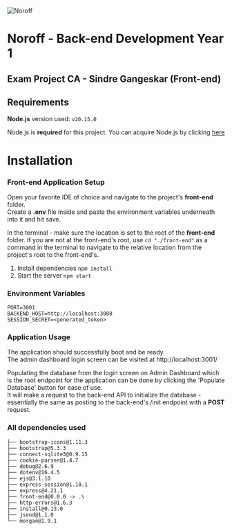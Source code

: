 ![Noroff](http://images.restapi.co.za/pvt/Noroff-64.png)

# Noroff - Back-end Development Year 1

## Exam Project CA - Sindre Gangeskar (Front-end)

## Requirements

**Node.js** version used: `v20.15.0`

Node.js is **required** for this project.
You can acquire Node.js by clicking [here](https://nodejs.org)

# Installation

### Front-end Application Setup

Open your favorite IDE of choice and navigate to the project's **front-end** folder.  
Create a **.env** file inside and paste the environment variables underneath into it and hit save.

In the terminal - make sure the location is set to the root of the **front-end** folder.
If you are not at the front-end's root, use `cd "./front-end"` as a command in the terminal to navigate to the relative location from the project's root to the front-end's.

1. Install dependencies `npm install`
2. Start the server `npm start`

### Environment Variables

```
PORT=3001
BACKEND_HOST=http://localhost:3000
SESSION_SECRET=<generated_token>
```

### Application Usage

The application should successfully boot and be ready.  
The admin dashboard login screen can be visited at http://localhost:3001/

Populating the database from the login screen on Admin Dashboard which is the root endpoint for the application can be done by clicking the 'Populate Database' button for ease of use.  
It will make a request to the back-end API to initialize the database - essentially the same as posting to the back-end's /init endpoint with a **POST** request.

### All dependencies used

```
├── bootstrap-icons@1.11.3
├── bootstrap@5.3.3
├── connect-sqlite3@0.9.15
├── cookie-parser@1.4.7
├── debug@2.6.9
├── dotenv@16.4.5
├── ejs@3.1.10
├── express-session@1.18.1
├── express@4.21.1
├── front-end@0.0.0 -> .\
├── http-errors@1.6.3
├── install@0.13.0
├── jsend@1.1.0
└── morgan@1.9.1
```
